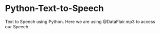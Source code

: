 # Python-Text-to-Speech
Text to Speech using Python.
Here we are using @DataFlair.mp3 to access our Speech.
